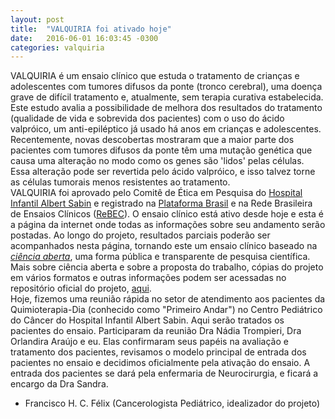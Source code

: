 ```yaml
---
layout: post
title:  "VALQUIRIA foi ativado hoje"
date:   2016-06-01 16:03:45 -0300
categories: valquiria
---
```

VALQUIRIA é um ensaio clínico que estuda o tratamento de crianças e adolescentes com tumores difusos da ponte (tronco cerebral), uma doença grave de difícil tratamento e, atualmente, sem terapia curativa estabelecida. Este estudo avalia a possibilidade de melhora dos resultados do tratamento (qualidade de vida e sobrevida dos pacientes) com o uso do ácido valpróico, um anti-epiléptico já usado há anos em crianças e adolescentes. Recentemente, novas descobertas mostraram que a maior parte dos pacientes com tumores difusos da ponte têm uma mutação genética que causa uma alteração no modo como os genes são 'lidos' pelas células. Essa alteração pode ser revertida pelo ácido valpróico, e isso talvez torne as células tumorais menos resistentes ao tratamento.  
VALQUIRIA foi aprovado pelo Comitê de Ética em Pesquisa do [Hospital Infantil Albert Sabin](www.hias.ce.gov.br) e registrado na [Plataforma Brasil](aplicacao.saude.gov.br/plataformabrasil/login.jsf) e na Rede Brasileira de Ensaios Clínicos ([ReBEC](www.ensaiosclinicos.gov.br)). O ensaio clínico está ativo desde hoje e esta é a página da internet onde todas as informações sobre seu andamento serão postadas. Ao longo do projeto, resultados parciais poderão ser acompanhados nesta página, tornando este um ensaio clínico baseado na [*ciência aberta*](https://en.wikipedia.org/wiki/Open_science), uma forma pública e transparente de pesquisa científica. Mais sobre ciência aberta e sobre a proposta do trabalho, cópias do projeto em vários formatos e outras informações podem ser acessadas no repositório oficial do projeto, [aqui](https://github.com/fhcflx/valkyrie).  
Hoje, fizemos uma reunião rápida no setor de atendimento aos pacientes da Quimioterapia-Dia (conhecido como "Primeiro Andar") no Centro Pediátrico do Câncer do Hospital Infantil Albert Sabin. Aqui serão tratados os pacientes do ensaio. Participaram da reunião Dra Nádia Trompieri, Dra Orlandira Araújo e eu. Elas confirmaram seus papéis na avaliação e tratamento dos pacientes, revisamos o modelo principal de entrada dos pacientes no ensaio e decidimos oficialmente pela ativação do ensaio. A entrada dos pacientes se dará pela enfermaria de Neurocirurgia, e ficará a encargo da Dra Sandra.

- Francisco H. C. Félix (Cancerologista Pediátrico, idealizador do projeto)
